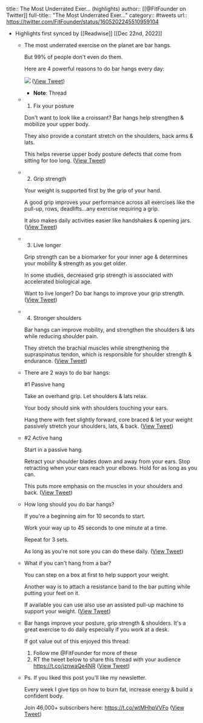 title:: The Most Underrated Exer... (highlights)
author:: [[@FitFounder on Twitter]]
full-title:: "The Most Underrated Exer..."
category:: #tweets
url:: https://twitter.com/FitFounder/status/1605202245510959104

- Highlights first synced by [[Readwise]] [[Dec 22nd, 2022]]
	- The most underrated exercise on the planet are bar hangs.
	  
	  But 99% of people don't even do them.
	  
	  Here are 4 powerful reasons to do bar hangs every day: 
	  
	  ![](https://pbs.twimg.com/media/FkbS7v5XkAMKJOS.jpg) ([View Tweet](https://twitter.com/FitFounder/status/1605202245510959104))
		- **Note**: Thread
	- 1. Fix your posture
	  
	  Don't want to look like a croissant? Bar hangs help strengthen & mobilize your upper body.
	  
	  They also provide a constant stretch on the shoulders, back arms & lats.
	  
	  This helps reverse upper body posture defects that come from sitting for too long. ([View Tweet](https://twitter.com/FitFounder/status/1605202249180921856))
	- 2. Grip strength
	  
	  Your weight is supported first by the grip of your hand.
	  
	  A good grip improves your performance across all exercises like the pull-up, rows, deadlifts...any exercise requiring a grip.
	  
	  It also makes daily activities easier like handshakes & opening jars. ([View Tweet](https://twitter.com/FitFounder/status/1605202251265482755))
	- 3. Live longer
	  
	  Grip strength can be a biomarker for your inner age & determines your mobility & strength as you get older.
	  
	  In some studies, decreased grip strength is associated with accelerated biological age.
	  
	  Want to live longer? Do bar hangs to improve your grip strength. ([View Tweet](https://twitter.com/FitFounder/status/1605202253391994880))
	- 4. Stronger shoulders
	  
	  Bar hangs can improve mobility, and strengthen the shoulders & lats while reducing shoulder pain.
	  
	  They stretch the brachial muscles while strengthening the supraspinatus tendon, which is responsible for shoulder strength & endurance. ([View Tweet](https://twitter.com/FitFounder/status/1605202255350743041))
	- There are 2 ways to do bar hangs:
	  
	  #1 Passive hang
	  
	  Take an overhand grip. Let shoulders & lats relax.
	  
	  Your body should sink with shoulders touching your ears.
	  
	  Hang there with feet slightly forward, core braced & let your weight passively stretch your shoulders, lats, & back. ([View Tweet](https://twitter.com/FitFounder/status/1605202257443803139))
	- #2 Active hang
	  
	  Start in a passive hang. 
	  
	  Retract your shoulder blades down and away from your ears. Stop retracting when your ears reach your elbows. Hold for as long as you can.
	  
	  This puts more emphasis on the muscles in your shoulders and back. ([View Tweet](https://twitter.com/FitFounder/status/1605202259465441284))
	- How long should you do bar hangs?
	  
	  If you're a beginning aim for 10 seconds to start.
	  
	  Work your way up to 45 seconds to one minute at a time.
	  
	  Repeat for 3 sets.
	  
	  As long as you're not sore you can do these daily. ([View Tweet](https://twitter.com/FitFounder/status/1605202261386354690))
	- What if you can't hang from a bar?
	  
	  You can step on a box at first to help support your weight.
	  
	  Another way is to attach a resistance band to the bar putting while putting your feet on it.
	  
	  If available you can use also use an assisted pull-up machine to support your weight. ([View Tweet](https://twitter.com/FitFounder/status/1605202263454031872))
	- Bar hangs improve your posture, grip strength & shoulders. It's a great exercise to do daily especially if you work at a desk.
	  
	  If got value out of this enjoyed this thread:
	  
	  1. Follow me @FitFounder for more of these
	  2. RT the tweet below to share this thread with your audience https://t.co/jznwaQe4NR ([View Tweet](https://twitter.com/FitFounder/status/1605202265618489344))
	- Ps. If you liked this post you'll like my newsletter. 
	  
	  Every week I give tips on how to burn fat, increase energy & build a confident body. 
	  
	  Join 46,000+ subscribers here: https://t.co/wtMHhpVVFo ([View Tweet](https://twitter.com/FitFounder/status/1605202721904230402))